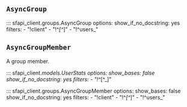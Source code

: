 ## `AsyncGroup`

::: sfapi_client.groups.AsyncGroup
    options:
        show_if_no_docstring: yes
        filters:
            - "!client"
            - "!^_[^_]"
            - "!^users_"

## `AsyncGroupMember`

A group member.

<!-- mkdocsstring doesn't display inherited pydantic members, so we fake
by include the parent explicitly. -->
::: sfapi_client._models.UserStats
    options:
        show_bases: false
        show_if_no_docstring: yes
        filters:
            - "!^_[^_]"

::: sfapi_client.groups.AsyncGroupMember
    options:
        show_bases: false
        show_if_no_docstring: yes
        filters:
            - "!client"
            - "!^_[^_]"
            - "!^users_"
